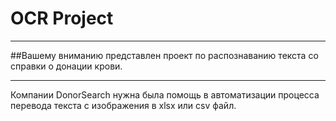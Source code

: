 # OCR Project
______
##Вашему вниманию представлен проект по распознаванию текста со справки о донации крови.
______

Компании DonorSearch нужна была помощь в автоматизации процесса перевода текста с изображения в xlsx или csv файл.
